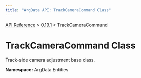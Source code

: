 ```yaml
---
title: "ArgData API: TrackCameraCommand Class"
---
```


[API Reference](/argdata/api/) &gt; [0.19.1](/argdata/api/0.19.1/) &gt; TrackCameraCommand

# TrackCameraCommand Class

Track-side camera adjustment base class.

**Namespace:** ArgData.Entities

